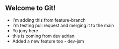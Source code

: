 ## Welcome to Git!

- I'm adding this from feature-branch
- I'm testing pull request and merging it to the main
- Yo jony here
- this is coming from dev adrian
- Added a new feature too - dev-jsm